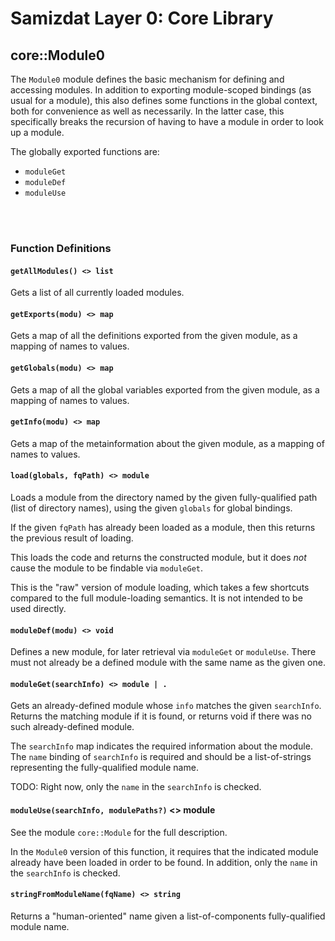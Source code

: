 Samizdat Layer 0: Core Library
==============================

core::Module0
-------------

The `Module0` module defines the basic mechanism for defining and accessing
modules. In addition to exporting module-scoped bindings (as usual for
a module), this also defines some functions in the global context, both
for convenience as well as necessarily. In the latter case, this specifically
breaks the recursion of having to have a module in order to look up a
module.

The globally exported functions are:

* `moduleGet`
* `moduleDef`
* `moduleUse`

<br><br>
### Function Definitions

#### `getAllModules() <> list`

Gets a list of all currently loaded modules.

#### `getExports(modu) <> map`

Gets a map of all the definitions exported from the given module,
as a mapping of names to values.

#### `getGlobals(modu) <> map`

Gets a map of all the global variables exported from the given module,
as a mapping of names to values.

#### `getInfo(modu) <> map`

Gets a map of the metainformation about the given module, as a
mapping of names to values.

#### `load(globals, fqPath) <> module`

Loads a module from the directory named by the given fully-qualified path
(list of directory names), using the given `globals` for global bindings.

If the given `fqPath` has already been loaded as a module, then this
returns the previous result of loading.

This loads the code and returns the constructed module, but it does *not*
cause the module to be findable via `moduleGet`.

This is the "raw" version of module loading, which takes a few shortcuts
compared to the full module-loading semantics. It is not intended to be
used directly.

#### `moduleDef(modu) <> void`

Defines a new module, for later retrieval via `moduleGet` or `moduleUse`.
There must not already be a defined module with the same name as the given
one.

#### `moduleGet(searchInfo) <> module | .`

Gets an already-defined module whose `info` matches the given `searchInfo`.
Returns the matching module if it is found, or returns void if there was
no such already-defined module.

The `searchInfo` map indicates the required information about the module.
The `name` binding of `searchInfo` is required and should be a list-of-strings
representing the fully-qualified module name.

TODO: Right now, only the `name` in the `searchInfo` is checked.

#### `moduleUse(searchInfo, modulePaths?)` <> module

See the module `core::Module` for the full description.

In the `Module0` version of this function, it requires that the
indicated module already have been loaded in order to be found.
In addition, only the `name` in the `searchInfo` is checked.

#### `stringFromModuleName(fqName) <> string`

Returns a "human-oriented" name given a list-of-components fully-qualified
module name.
